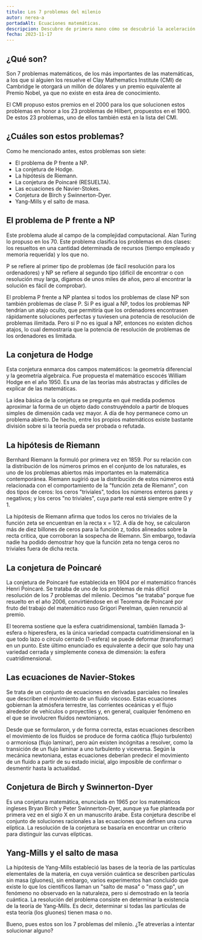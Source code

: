 ```yaml
---
titulo: Los 7 problemas del milenio
autor: nerea-a
portadaAlt: Ecuaciones matemáticas.
descripcion: Descubre de primera mano cómo se descubrió la aceleración del Universo.
fecha: 2023-11-17
---
```


## ¿Qué son?

Son 7 problemas matemáticos, de los más importantes de las matemáticas, a los que si alguien los resuelve el Clay Mathematics Institute (CMI) de Cambridge le otorgará un millón de dólares y un premio equivalente al Premio Nobel, ya que no existe en esta área de conocimiento.

El CMI propuso estos premios en el 2000 para los que solucionen estos problemas en honor a los 23 problemas de Hilbert, propuestos en el 1900. De estos 23 problemas, uno de ellos también está en la lista del CMI.

## ¿Cuáles son estos problemas?

Como he mencionado antes, estos problemas son siete:

- El problema de P frente a NP.
- La conjetura de Hodge.
- La hipótesis de Riemann.
- La conjetura de Poincaré (RESUELTA).
- Las ecuaciones de Navier-Stokes.
- Conjetura de Birch y Swinnerton-Dyer.
- Yang-Mills y el salto de masa.

## El problema de P frente a NP

Este problema alude al campo de la complejidad computacional. Alan Turing lo propuso en los 70. Este problema clasifica los problemas en dos clases: los resueltos en una cantidad determinada de recursos (tiempo empleado y memoria requerida) y los que no.

P se refiere al primer tipo de problemas (de fácil resolución para los ordenadores) y NP se refiere al segundo tipo (difícil de encontrar o con resolución muy larga, digamos de unos miles de años, pero al encontrar la solución es fácil de comprobar).

El problema P frente a NP plantea si todos los problemas de clase NP son también problemas de clase P. Si P es igual a NP, todos los problemas NP tendrían un atajo oculto, que permitiría que los ordenadores encontrasen rápidamente soluciones perfectas y tuviesen una potencia de resolución de problemas ilimitada. Pero si P no es igual a NP, entonces no existen dichos atajos, lo cual demostraría que la potencia de resolución de problemas de los ordenadores es limitada.

## La conjetura de Hodge

Esta conjetura enmarca dos campos matemáticos: la geometría diferencial y la geometría algebraica. Fue propuesta el matemático escocés William Hodge en el año 1950. Es una de las teorías más abstractas y difíciles de explicar de las matemáticas.

La idea básica de la conjetura se pregunta en qué medida podemos aproximar la forma de un objeto dado construyéndolo a partir de bloques simples de dimensión cada vez mayor. A día de hoy permanece como un problema abierto. De hecho, entre los propios matemáticos existe bastante división sobre si la teoría pueda ser probada o refutada.

## La hipótesis de Riemann

Bernhard Riemann la formuló por primera vez en 1859. Por su relación con la distribución de los números primos en el conjunto de los naturales, es uno de los problemas abiertos más importantes en la matemática contemporánea. Riemann sugirió que la distribución de estos números está relacionada con el comportamiento de la "función zeta de Riemann", con dos tipos de ceros: los ceros "triviales", todos los números enteros pares y negativos; y los ceros "no triviales", cuya parte real está siempre entre 0 y 1.

La hipótesis de Riemann afirma que todos los ceros no triviales de la función zeta se encuentran en la recta x = 1/2. A día de hoy, se calcularon más de diez billones de ceros para la función z, todos alineados sobre la recta crítica, que corroboran la sospecha de Riemann. Sin embargo, todavía nadie ha podido demostrar hoy que la función zeta no tenga ceros no triviales fuera de dicha recta.

## La conjetura de Poincaré

La conjetura de Poincaré fue establecida en 1904 por el matemático francés Henri Poincaré. Se trataba de uno de los problemas de más difícil resolución de los 7 problemas del milenio. Decimos "se trataba" porque fue resuelto en el año 2006, convirtiéndose en el Teorema de Poincaré por fruto del trabajo del matemático ruso Grigori Perelman, quien renunció al premio.

El teorema sostiene que la esfera cuatridimensional, también llamada 3-esfera o hiperesfera, es la única variedad compacta cuatridimensional en la que todo lazo o círculo cerrado (1-esfera) se puede deformar (transformar) en un punto. Este último enunciado es equivalente a decir que solo hay una variedad cerrada y simplemente conexa de dimensión: la esfera cuatridimensional.

## Las ecuaciones de Navier-Stokes

Se trata de un conjunto de ecuaciones en derivadas parciales no lineales que describen el movimiento de un fluido viscoso. Estas ecuaciones gobiernan la atmósfera terrestre, las corrientes oceánicas y el flujo alrededor de vehículos o proyectiles y, en general, cualquier fenómeno en el que se involucren fluidos newtonianos.

Desde que se formularon, y de forma correcta, estas ecuaciones describen el movimiento de los fluidos se produce de forma caótica (flujo turbulento) o armoniosa (flujo laminar), pero aún existen incógnitas a resolver, como la transición de un flujo laminar a uno turbulento y viceversa. Según la mecánica newtoniana, estas ecuaciones deberían predecir el movimiento de un fluido a partir de su estado inicial, algo imposible de confirmar o desmentir hasta la actualidad.

## Conjetura de Birch y Swinnerton-Dyer

Es una conjetura matemática, enunciada en 1965 por los matemáticos ingleses Bryan Birch y Peter Swinnerton-Dyer, aunque ya fue planteada por primera vez en el siglo X en un manuscrito árabe. Esta conjetura describe el conjunto de soluciones racionales a las ecuaciones que definen una curva elíptica. La resolución de la conjetura se basaría en encontrar un criterio para distinguir las curvas elípticas.

## Yang-Mills y el salto de masa

La hipótesis de Yang-Mills estableció las bases de la teoría de las partículas elementales de la materia, en cuya versión cuántica se describen partículas sin masa (gluones), sin embargo, varios experimentos han concluido que existe lo que los científicos llaman un "salto de masa" o "mass gap", un fenómeno no observado en la naturaleza, pero si demostrado en la teoría cuántica. La resolución del problema consiste en determinar la existencia de la teoría de Yang-Mills. Es decir, determinar si todas las partículas de esta teoría (los gluones) tienen masa o no.

Bueno, pues estos son los 7 problemas del milenio. ¿Te atreverías a intentar solucionar alguno?